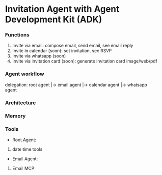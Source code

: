 # Invitation Agent with Agent Development Kit (ADK)
### Functions
1. Invite via email: compose email, send email, see email reply
2. Invite in calendar (soon): set invitation, see RSVP
3. Invite via whatsapp (soon)
4. Invite via invitation card (soon): generate invitation card image/web/pdf

### Agent workflow
delegation:
root agent 
        |-> email agent
        |-> calendar agent
        |-> whatsapp agent

### Architecture

### Memory

### Tools
- Root Agent:
1. date time tools
- Email Agent:
1. Email MCP